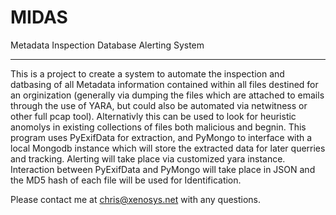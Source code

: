 MIDAS
=====

Metadata Inspection Database Alerting System

_____________________

This is a project to create a system to automate the inspection and datbasing of all Metadata information 
contained within all files destined for an orginization (generally via dumping the files which are attached 
to emails through the use of YARA, but could also be automated via netwitness or other full pcap tool). 
Alternativly this can be used to look for heuristic anomolys in existing collections of files both malicious
and begnin. 
This program uses PyExifData for extraction, and PyMongo to interface with a local Mongodb instance which will
store the extracted data for later querries and tracking. Alerting will take place via customized yara instance. 
Interaction between PyExifData and PyMongo will take place in JSON and the MD5 hash of each file will be used for
Identification. 

Please contact me at chris@xenosys.net with any questions. 